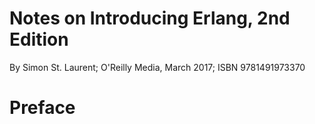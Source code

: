 # Notes on Introducing Erlang, 2nd Edition

By Simon St. Laurent; O'Reilly Media, March 2017; ISBN 9781491973370

# Preface
